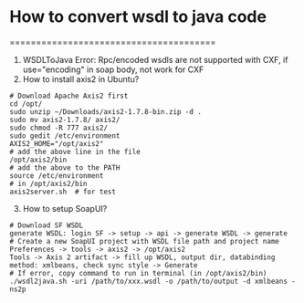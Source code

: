 # How to convert wsdl to java code
=======================================
1. WSDLToJava Error: Rpc/encoded wsdls are not supported with CXF, if use="encoding" in soap body, not work for CXF
2. How to install axis2 in Ubuntu?
```
# Download Apache Axis2 first
cd /opt/
sudo unzip ~/Downloads/axis2-1.7.8-bin.zip -d .
sudo mv axis2-1.7.8/ axis2/
sudo chmod -R 777 axis2/
sudo gedit /etc/environment
AXIS2_HOME="/opt/axis2"
# add the above line in the file
/opt/axis2/bin
# add the above to the PATH
source /etc/environment
# in /opt/axis2/bin
axis2server.sh  # for test
```
3. How to setup SoapUI?
```
# Download SF WSDL
generate WSDL: login SF -> setup -> api -> generate WSDL -> generate
# Create a new SoapUI project with WSDL file path and project name
Preferences -> tools -> axis2 -> /opt/axis2
Tools -> Axis 2 artifact -> fill up WSDL, output dir, databinding method: xmlbeans, check sync style -> Generate
# If error, copy command to run in terminal (in /opt/axis2/bin)
./wsdl2java.sh -uri /path/to/xxx.wsdl -o /path/to/output -d xmlbeans -ns2p
```
